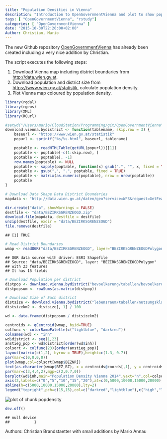 ```yaml
---
title: "Population Densities in Vienna"
description: "Introduction to OpenGovernmentVienna and plot to show population densities"
tags: [ "OpenGovernmentVienna", "rstudy"]
categories: [ "OpenGovernmentVienna" ]
date: "2015-10-30T22:20:00+02:00"
Author: Christian, Mario
---
```


The new Github repository [OpenGovernmentVienna](https://github.com/ViennaR/OpenGovernmentVienna) has already been created including a very nice addition by Christian.

The script executes the following steps:

1. Download Vienna map including district boundaries from http://data.wien.gv.at.
2. Download population and district size from https://www.wien.gv.at/statistik, calculate population density.
3. Plot Vienna map coloured by population density.


```r
library(rgdal) 
library(rgeos) 
library(XML)
library(RCurl)

#setwd("/Users/mario/CloudStation/Programming/git/OpenGovernmentVienna")
download.vienna.bydistrict <- function(tablename, skip.row = 3) {
	baseurl <- "https://www.wien.gv.at/statistik"
	popurl <- sprintf("%s/%s.html", baseurl, tablename)

	poptable <- readHTMLTable(getURL(popurl))[[1]]
	poptable <- poptable[-c(1:skip.row), ]
	poptable <- poptable[, -1]
	row.names(poptable) <- NULL
	poptable <- sapply(poptable, function(x) gsub(".", "", x, fixed = TRUE))
	poptable <- gsub(",", ".", poptable, fixed = TRUE)
	poptable <- matrix(as.numeric(poptable), nrow = nrow(poptable))
	poptable
}

# Download Data Shape Data District Boundaries
mapdata <- "http://data.wien.gv.at/daten/geo?service=WFS&request=GetFeature&version=1.1.0&typeName=ogdwien:BEZIRKSGRENZEOGD&srsName=EPSG:4326&outputFormat=shape-zip"

dir.create("data", showWarnings = FALSE)
destfile <- "data/BEZIRKSGRENZEOGD.zip"
download.file(mapdata, destfile = destfile)
unzip(destfile, exdir = "data/BEZIRKSGRENZEOGD")
file.remove(destfile)
```

```
## [1] TRUE
```

```r
# Read District Boundaries
wmap <- readOGR("data/BEZIRKSGRENZEOGD", layer="BEZIRKSGRENZEOGDPolygon") 
```

```
## OGR data source with driver: ESRI Shapefile 
## Source: "data/BEZIRKSGRENZEOGD", layer: "BEZIRKSGRENZEOGDPolygon"
## with 23 features
## It has 15 fields
```

```r
# Download Population per district
distpop <- download.vienna.bydistrict("bevoelkerung/tabellen/bevoelkerung-alter-geschl-bez")
distpopsum <- rowSums(as.matrix(distpop))

# Download Size of Each district
distsize <- download.vienna.bydistrict("lebensraum/tabellen/nutzungsklassen-bez", skip.row = 2)
distsizekm2 <- distsize[, 1] / 100

wd <- data.frame(distpopsum / distsizekm2)

centroids <- gCentroid(wmap, byid=TRUE) 
colfunc <- colorRampPalette(c("lightblue", "darkred")) 
colnames(wd) <- "inh" 
wd$district <- seq(1,23) 
anstieg_pop <- wd$district[order(wd$inh)] 
colsort <- colfunc(23)[order(anstieg_pop)] 
layout(matrix(c(1,2), byrow = TRUE),height=c(1.3, 0.7)) 
par(mar=c(0,0,0,0)) 
plot(wmap,col=colsort[wmap$BEZNR]) 
text(as.character(wmap$BEZ_RZ), x = centroids@coords[,1], y = centroids@coords[,2],cex=0.5) 
par(mar=c(3,4,4,2),mgp=c(2,0.7,0)) 
barplot(wd$inh,main="Population Density Vienna 2014",yaxt="n",col=colsort,xlab="District",beside=T, ylab=expression(paste("1.000 Inhabitants km"^-2)),names.arg=as.roman(wd$district),las=2) 
axis(2,labels=c("0","5","10","15","20"),at=c(0,5000,10000,15000,20000),las=1) 
abline(h=c(5000,10000,15000,20000),lty=2) 
legend("topright",pch=c(15,15),col=c("darkred","lightblue"),c("high","low"),bg="white") 
```

![plot of chunk popdensity](/img/popdensity-1.png) 

```r
dev.off()
```

```
## null device 
##           1
```

Authors: Christian Brandstaetter with small additions by Mario Annau
